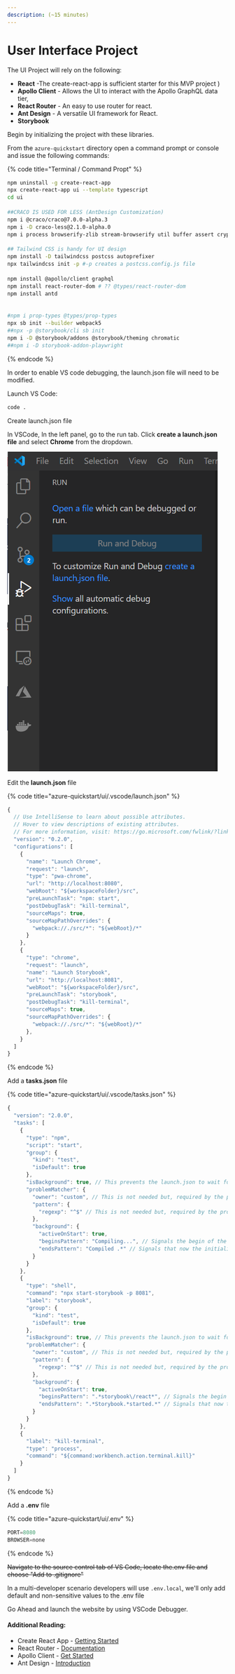 ```yaml
---
description: (~15 minutes)
---
```


# User Interface Project

The UI Project will rely on the following:

* **React** -The create-react-app is sufficient starter for this MVP project )
* **Apollo Client** - Allows the UI to interact with the Apollo GraphQL data tier,&#x20;
* **React Router** - An easy to use router for react.
* **Ant Design** - A versatile UI framework for React.&#x20;
* **Storybook**&#x20;

Begin by initializing the project with these libraries.&#x20;

From the `azure-quickstart` directory open a command prompt or console and issue the following commands:

{% code title="Terminal / Command Propt" %}
```bash
npm uninstall -g create-react-app
npx create-react-app ui --template typescript
cd ui

##CRACO IS USED FOR LESS (AntDesign Customization)
npm i @craco/craco@7.0.0-alpha.3 
npm i -D craco-less@2.1.0-alpha.0
npm i process browserify-zlib stream-browserify util buffer assert crypto-browserify

## Tailwind CSS is handy for UI design
npm install -D tailwindcss postcss autoprefixer
npx tailwindcss init -p #-p creates a postcss.config.js file

npm install @apollo/client graphql
npm install react-router-dom # ?? @types/react-router-dom
npm install antd


#npm i prop-types @types/prop-types
npx sb init --builder webpack5
##npx -p @storybook/cli sb init
npm i -D @storybook/addons @storybook/theming chromatic
##npm i -D storybook-addon-playwright
```
{% endcode %}

In order to enable VS code debugging, the launch.json file will need to be modified.

Launch VS Code:

```bash
code .
```

Create launch.json file

In VSCode, In the left panel, go to the run tab. Click **create a launch.json file** and select **Chrome** from the dropdown.

![](<../../../.gitbook/assets/image (4).png>)

Edit the **launch.json** file

{% code title="azure-quickstart/ui/.vscode/launch.json" %}
```javascript
{
  // Use IntelliSense to learn about possible attributes.
  // Hover to view descriptions of existing attributes.
  // For more information, visit: https://go.microsoft.com/fwlink/?linkid=830387
  "version": "0.2.0",
  "configurations": [
    {
      "name": "Launch Chrome",
      "request": "launch",
      "type": "pwa-chrome",
      "url": "http://localhost:8080",
      "webRoot": "${workspaceFolder}/src",
      "preLaunchTask": "npm: start",
      "postDebugTask": "kill-terminal",
      "sourceMaps": true,
      "sourceMapPathOverrides": {
        "webpack://./src/*": "${webRoot}/*"
      }
    },
    {
      "type": "chrome",
      "request": "launch",
      "name": "Launch Storybook",
      "url": "http://localhost:8081",
      "webRoot": "${workspaceFolder}/src",
      "preLaunchTask": "storybook",
      "postDebugTask": "kill-terminal",
      "sourceMaps": true,
      "sourceMapPathOverrides": {
        "webpack://./src/*": "${webRoot}/*"
      },
    }
  ]
}
```
{% endcode %}

Add a **tasks.json** file

{% code title="azure-quickstart/ui/.vscode/tasks.json" %}
```javascript
{
  "version": "2.0.0",
  "tasks": [
    {
      "type": "npm",
      "script": "start",
      "group": {
        "kind": "test",
        "isDefault": true
      },
      "isBackground": true, // This prevents the launch.json to wait for the completion of the task
      "problemMatcher": {
        "owner": "custom", // This is not needed but, required by the problemMatcher Object
        "pattern": {
          "regexp": "^$" // This is not needed but, required by the problemMatcher Object
        },
        "background": {
          "activeOnStart": true,
          "beginsPattern": "Compiling...", // Signals the begin of the Task
          "endsPattern": "Compiled .*" // Signals that now the initialization of the task is complete
        }
      }
    },
    {
      "type": "shell",
      "command": "npx start-storybook -p 8081",
      "label": "storybook",
      "group": {
        "kind": "test",
        "isDefault": true
      },
      "isBackground": true, // This prevents the launch.json to wait for the completion of the task
      "problemMatcher": {
        "owner": "custom", // This is not needed but, required by the problemMatcher Object
        "pattern": {
          "regexp": "^$" // This is not needed but, required by the problemMatcher Object
        },
        "background": {
          "activeOnStart": true,
          "beginsPattern": ".*storybook\/react*", // Signals the begin of the Task
          "endsPattern": ".*Storybook.*started.*" // Signals that now the initialization of the task is complete
        }
      }
    },
    {
      "label": "kill-terminal",
      "type": "process",
      "command": "${command:workbench.action.terminal.kill}"
    }
  ]
}
```
{% endcode %}

Add a **.env** file

{% code title="azure-quickstart/ui/.env" %}
```javascript
PORT=8080
BROWSER=none
```
{% endcode %}

~~Navigate to the source control tab of VS Code, locate the.env file and choose "Add to .gitignore"~~

In a multi-developer scenario developers will use `.env.local`, we'll only add default and non-sensitive values to the .env file

Go Ahead and launch the website by using VSCode Debugger.

#### Additional Reading:

* Create React App - [Getting Started](https://create-react-app.dev/docs/getting-started)
* React Router - [Documentation](https://reactrouter.com/web/guides/quick-start)
* Apollo Client - [Get Started](https://www.apollographql.com/docs/react/get-started/)
* Ant Design - [Introduction](https://ant.design/docs/react/introduce)
